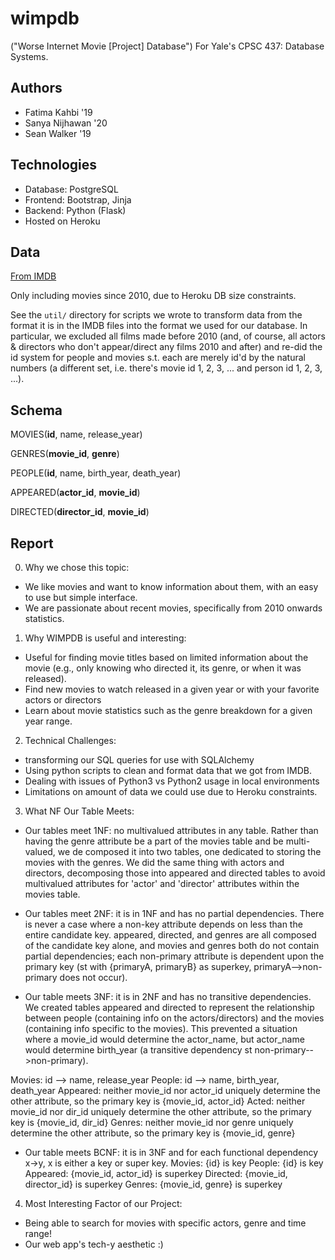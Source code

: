 # wimpdb
("Worse Internet Movie [Project] Database")
For Yale's CPSC 437: Database Systems.

## Authors
* Fatima Kahbi '19
* Sanya Nijhawan '20
* Sean Walker '19

## Technologies
* Database: PostgreSQL
* Frontend: Bootstrap, Jinja
* Backend: Python (Flask)
* Hosted on Heroku

## Data
[From IMDB](https://www.imdb.com/interfaces/)

Only including movies since 2010, due to Heroku DB size constraints.

See the `util/` directory for scripts we wrote to transform data from the format it is in the IMDB files into the format we used for our database. In particular, we excluded all films made before 2010 (and, of course, all actors & directors who don't appear/direct any films 2010 and after) and re-did the id system for people and movies s.t. each are merely id'd by the natural numbers (a different set, i.e. there's movie id 1, 2, 3, ... and person id 1, 2, 3, ...).

## Schema
MOVIES(__id__, name, release\_year)

GENRES(__movie\_id__, __genre__)

PEOPLE(__id__, name, birth\_year, death\_year)

APPEARED(__actor\_id__, **movie\_id**)

DIRECTED(__director\_id__, **movie\_id**)

## Report
0) Why we chose this topic:
- We like movies and want to know information about them, with an easy to use but simple interface.
- We are passionate about recent movies, specifically from 2010 onwards statistics.

1) Why WIMPDB is useful and interesting:
- Useful for finding movie titles based on limited information about the movie (e.g., only knowing who directed it, its genre, or when it was released).
- Find new movies to watch released in a given year or with your favorite actors or directors
- Learn about movie statistics such as the genre breakdown for a given year range.

2) Technical Challenges:
- transforming our SQL queries for use with SQLAlchemy
- Using python scripts to clean and format data that we got from IMDB.
- Dealing with issues of Python3 vs Python2 usage in local environments
- Limitations on amount of data we could use due to Heroku constraints.

3) What NF Our Table Meets:
- Our tables meet 1NF: no multivalued attributes in any table. Rather than having the genre attribute be a part of the movies table and be multi-valued, we de composed it into two tables, one dedicated to storing the movies with the genres. We did the same thing with actors and directors, decomposing those into appeared and directed tables to avoid multivalued attributes for 'actor' and 'director' attributes within the movies table.

- Our tables meet 2NF: it is in 1NF and has no partial dependencies. There is never a case where a non-key attribute depends on less than the entire candidate key. appeared, directed, and genres are all composed of the candidate key alone, and movies and genres both do not contain partial dependencies; each non-primary attribute is dependent upon the primary key (st with {primaryA, primaryB} as superkey, primaryA-->non-primary does not occur).

- Our table meets 3NF: it is in 2NF and has no transitive dependencies. We created tables appeared and directed to represent the relationship between people (containing info on the actors/directors) and the movies (containing info specific to the movies). This prevented a situation where a movie_id would determine the actor_name, but actor_name would determine birth_year (a transitive dependency st non-primary-->non-primary).  

Movies: id --> name, release_year
People: id --> name, birth_year, death_year
Appeared: neither movie_id nor actor_id uniquely determine the other attribute, so the primary key is {movie_id, actor_id}
Acted: neither movie_id nor dir_id uniquely determine the other attribute, so the primary key is {movie_id, dir_id}
Genres: neither movie_id nor genre uniquely determine the other attribute, so the primary key is {movie_id, genre}

- Our table meets BCNF: it is in 3NF and for each functional dependency x->y, x is either a key or super key.
Movies: {id} is key
People: {id} is key
Appeared: {movie_id, actor_id} is superkey
Directed: {movie_id, director_id} is superkey
Genres: {movie_id, genre} is superkey

4) Most Interesting Factor of our Project:
- Being able to search for movies with specific actors, genre and time range!
- Our web app's tech-y aesthetic :)
